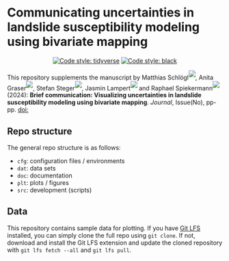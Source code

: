# Communicating uncertainties in landslide susceptibility modeling using bivariate mapping

<p align="center">
    <a href="https://style.tidyverse.org">
        <img alt="Code style: tidyverse" src="https://img.shields.io/badge/codestyle-tidyverse-blue"></a>
    <a href="https://github.com/psf/black">
        <img alt="Code style: black" src="https://img.shields.io/badge/codestyle-black-000000.svg"></a>
</p>

This repository supplements the manuscript by
Matthias Schlögl<sup>[![](https://info.orcid.org/wp-content/uploads/2020/01/orcid-logo-20-px.png)](https://orcid.org/0000-0002-4357-523X)</sup>,
Anita Graser<sup>[![](https://info.orcid.org/wp-content/uploads/2020/01/orcid-logo-20-px.png)](https://orcid.org/0000-0001-5361-2885)</sup>,
Stefan Steger<sup>[![](https://info.orcid.org/wp-content/uploads/2020/01/orcid-logo-20-px.png)](https://orcid.org/0000-0003-0886-5191)</sup>,
Jasmin Lampert<sup>[![](https://info.orcid.org/wp-content/uploads/2020/01/orcid-logo-20-px.png)](https://orcid.org/0000-0002-0414-4525)</sup> and
Raphael Spiekermann<sup>[![](https://info.orcid.org/wp-content/uploads/2020/01/orcid-logo-20-px.png)](https://orcid.org/0000-0002-4772-9750)</sup>
(2024):
**Brief communication: Visualizing uncertainties in landslide susceptibility modeling using bivariate mapping**.
*Journal*, Issue(No), pp-pp. [doi:](https://doi.org/)

## Repo structure 

The general repo structure is as follows:
- `cfg`: configuration files / environments
- `dat`: data sets
- `doc`: documentation
- `plt`: plots / figures
- `src`: development (scripts)

## Data

This repository contains sample data for plotting. If you have [Git LFS](https://git-lfs.com/) installed, you can simply clone the full repo using `git clone`. If not, download and install the Git LFS extension and update the cloned repository with `git lfs fetch --all` and `git lfs pull`.
